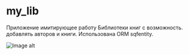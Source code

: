 # my_lib

Приложение имитирующее работу Библиотеки книг с возможность. добавлять авторов и книги. Использована ORM sqfentity.

![Image alt](https://github.com/SokolovAndr/my_lib/blob/master/animation.gif)
